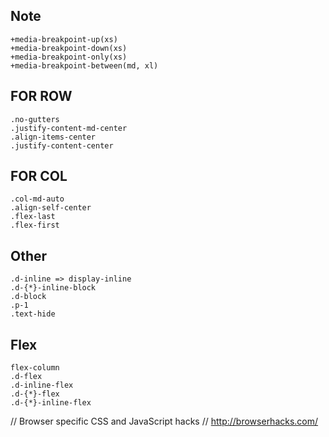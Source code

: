 ## Note
	+media-breakpoint-up(xs)
	+media-breakpoint-down(xs)
	+media-breakpoint-only(xs)
	+media-breakpoint-between(md, xl)

## FOR ROW
	.no-gutters 
	.justify-content-md-center 
	.align-items-center 
	.justify-content-center
	
## FOR COL
	.col-md-auto 
	.align-self-center 
	.flex-last
	.flex-first

## Other 
	.d-inline => display-inline 
	.d-{*}-inline-block
	.d-block 
	.p-1
	.text-hide

## Flex 
	flex-column
	.d-flex
	.d-inline-flex
	.d-{*}-flex
	.d-{*}-inline-flex

// Browser specific CSS and JavaScript hacks
// http://browserhacks.com/

	